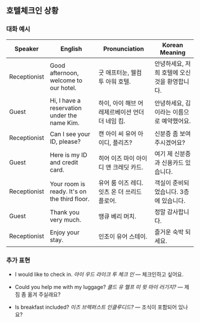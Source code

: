 ## 호텔체크인 상황

### 대화 예시

| Speaker       | English                                                | Pronunciation                                      | Korean Meaning                                  |
|---------------|--------------------------------------------------------|----------------------------------------------------|-------------------------------------------------|
| Receptionist  | Good afternoon, welcome to our hotel.                  | 굿 애프터눈, 웰컴 투 아워 호텔.                         | 안녕하세요, 저희 호텔에 오신 것을 환영합니다.                |
| Guest         | Hi, I have a reservation under the name Kim.           | 하이, 아이 해브 어 레제르베이션 언더 더 네임 킴.           | 안녕하세요, 김이라는 이름으로 예약했어요.                    |
| Receptionist  | Can I see your ID, please?                             | 캔 아이 씨 유어 아이디, 플리즈?                        | 신분증 좀 보여주시겠어요?                             |
| Guest         | Here is my ID and credit card.                         | 히어 이즈 마이 아이디 앤 크레딧 카드.                    | 여기 제 신분증과 신용카드 있습니다.                     |
| Receptionist  | Your room is ready. It's on the third floor.           | 유어 룸 이즈 레디. 잇츠 온 더 쓰리드 플로어.               | 객실이 준비되었습니다. 3층에 있습니다.                   |
| Guest         | Thank you very much.                                   | 땡큐 베리 머치.                                    | 정말 감사합니다.                                  |
| Receptionist  | Enjoy your stay.                                       | 인조이 유어 스테이.                                 | 즐거운 숙박 되세요.                                |

### 추가 표현

- I would like to check in.
  *아이 우드 라이크 투 체크 인* — 체크인하고 싶어요.

- Could you help me with my luggage?
  *쿨드 유 헬프 미 윗 마이 러기지?* — 제 짐 좀 옮겨 주실래요?

- Is breakfast included?
  *이즈 브렉퍼스트 인클루디드?* — 조식이 포함되어 있나요?